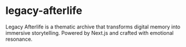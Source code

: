 # legacy-afterlife
Legacy Afterlife is a thematic archive that transforms digital memory into immersive storytelling. Powered by Next.js and crafted with emotional resonance.